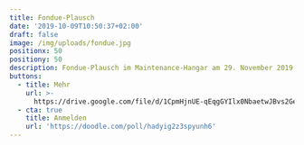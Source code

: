 ```yaml
---
title: Fondue-Plausch
date: '2019-10-09T10:50:37+02:00'
draft: false
image: /img/uploads/fondue.jpg
positionx: 50
positiony: 50
description: Fondue-Plausch im Maintenance-Hangar am 29. November 2019
buttons:
  - title: Mehr
    url: >-
      https://drive.google.com/file/d/1CpmHjnUE-qEqgGYIlx0NbaetwJBvs2Ge/view?usp=sharing
  - cta: true
    title: Anmelden
    url: 'https://doodle.com/poll/hadyig2z3spyunh6'
---
```


